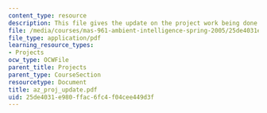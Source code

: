 ```yaml
---
content_type: resource
description: This file gives the update on the project work being done.
file: /media/courses/mas-961-ambient-intelligence-spring-2005/25de4031e980ffac6fc4f04cee449d3f_az_proj_update.pdf
file_type: application/pdf
learning_resource_types:
- Projects
ocw_type: OCWFile
parent_title: Projects
parent_type: CourseSection
resourcetype: Document
title: az_proj_update.pdf
uid: 25de4031-e980-ffac-6fc4-f04cee449d3f
---
```


